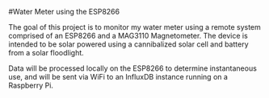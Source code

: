 #Water Meter using the ESP8266

The goal of this project is to monitor my water meter using a remote system comprised of an ESP8266 and a MAG3110 Magnetometer.  The device is intended to be solar powered using a cannibalized solar cell and battery from a solar floodlight.

Data will be processed locally on the ESP8266 to determine instantaneous use, and will be sent via WiFi to an InfluxDB instance running on a Raspberry Pi.
